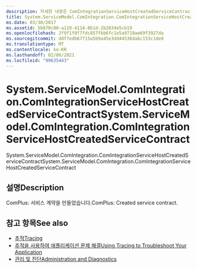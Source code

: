 ```yaml
---
description: 자세한 내용은 ComIntegrationServiceHostCreatedServiceContract를 확인 하세요.
title: System.ServiceModel.ComIntegration.ComIntegrationServiceHostCreatedServiceContract
ms.date: 03/30/2017
ms.assetid: 5b670c80-a119-4114-8b1d-2b2034e5cb19
ms.openlocfilehash: 2f9f1f8f7fdc857fbb6fc1e5a9719ae69f3927da
ms.sourcegitcommit: ddf7edb67715a5b9a45e3dd44536dabc153c1de0
ms.translationtype: MT
ms.contentlocale: ko-KR
ms.lasthandoff: 02/06/2021
ms.locfileid: "99635443"
---
```

# <a name="systemservicemodelcomintegrationcomintegrationservicehostcreatedservicecontract"></a><span data-ttu-id="7cf65-103">System.ServiceModel.ComIntegration.ComIntegrationServiceHostCreatedServiceContract</span><span class="sxs-lookup"><span data-stu-id="7cf65-103">System.ServiceModel.ComIntegration.ComIntegrationServiceHostCreatedServiceContract</span></span>

<span data-ttu-id="7cf65-104">System.ServiceModel.ComIntegration.ComIntegrationServiceHostCreatedServiceContract</span><span class="sxs-lookup"><span data-stu-id="7cf65-104">System.ServiceModel.ComIntegration.ComIntegrationServiceHostCreatedServiceContract</span></span>  
  
## <a name="description"></a><span data-ttu-id="7cf65-105">설명</span><span class="sxs-lookup"><span data-stu-id="7cf65-105">Description</span></span>  

 <span data-ttu-id="7cf65-106">ComPlus: 서비스 계약을 만들었습니다.</span><span class="sxs-lookup"><span data-stu-id="7cf65-106">ComPlus: Created service contract.</span></span>  
  
## <a name="see-also"></a><span data-ttu-id="7cf65-107">참고 항목</span><span class="sxs-lookup"><span data-stu-id="7cf65-107">See also</span></span>

- [<span data-ttu-id="7cf65-108">추적</span><span class="sxs-lookup"><span data-stu-id="7cf65-108">Tracing</span></span>](index.md)
- [<span data-ttu-id="7cf65-109">추적을 사용하여 애플리케이션 문제 해결</span><span class="sxs-lookup"><span data-stu-id="7cf65-109">Using Tracing to Troubleshoot Your Application</span></span>](using-tracing-to-troubleshoot-your-application.md)
- [<span data-ttu-id="7cf65-110">관리 및 진단</span><span class="sxs-lookup"><span data-stu-id="7cf65-110">Administration and Diagnostics</span></span>](../index.md)
